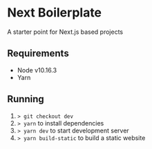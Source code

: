 # Next Boilerplate

A starter point for Next.js based projects

## Requirements

- Node v10.16.3
- Yarn

## Running

1. `> git checkout dev`
2. `> yarn` to install dependencies
3. `> yarn dev` to start development server
4. `> yarn build-static` to build a static website

